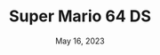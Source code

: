 ---
layout: nds
title: "Super Mario 64 DS"
categories:
 - approved
 - nds
 - universal
 - safe
tags:
- mario
- super-mario
date: May 16, 2023
edition: us
permalink: /games/mario-64-ds/play/details
publisher: Nintendo
gid: mario-64-ds
---
